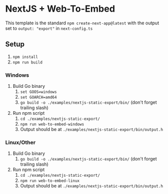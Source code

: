 # NextJS + Web-To-Embed

This template is the standard `npm create-next-app@latest` with the output set to `output: "export"` in `next-config.ts`

## Setup

1. `npm install`
2. `npm run build`

### Windows
1. Build Go binary
   1. `set GOOS=windows`
   2. `set GOARCH=amd64`
   3. `go build -o ./examples/nextjs-static-export/bin/` (don't forget trailing slash)
2. Run npm script
   1. `cd ./examples/nextjs-static-export/`
   2. `npm run web-to-embed-windows`
   3. Output should be at `./examples/nextjs-static-export/bin/output.h`

### Linux/Other
1. Build Go binary
   1. `go build -o ./examples/nextjs-static-export/bin/` (don't forget trailing slash)
2. Run npm script
   1. `cd ./examples/nextjs-static-export/`
   2. `npm run web-to-embed-linux`
   3. Output should be at `./examples/nextjs-static-export/bin/output.h`